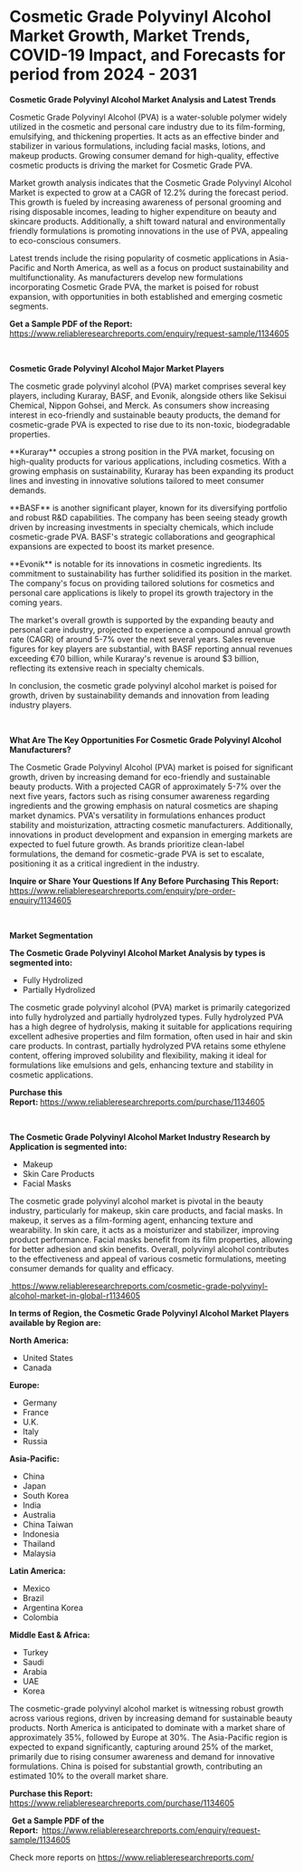 <p><h1>Cosmetic Grade Polyvinyl Alcohol Market Growth, Market Trends, COVID-19 Impact, and Forecasts for period from 2024 - 2031</h1></p><p><strong>Cosmetic Grade Polyvinyl Alcohol Market Analysis and Latest Trends</strong></p>
<p><p>Cosmetic Grade Polyvinyl Alcohol (PVA) is a water-soluble polymer widely utilized in the cosmetic and personal care industry due to its film-forming, emulsifying, and thickening properties. It acts as an effective binder and stabilizer in various formulations, including facial masks, lotions, and makeup products. Growing consumer demand for high-quality, effective cosmetic products is driving the market for Cosmetic Grade PVA.</p><p>Market growth analysis indicates that the Cosmetic Grade Polyvinyl Alcohol Market is expected to grow at a CAGR of 12.2% during the forecast period. This growth is fueled by increasing awareness of personal grooming and rising disposable incomes, leading to higher expenditure on beauty and skincare products. Additionally, a shift toward natural and environmentally friendly formulations is promoting innovations in the use of PVA, appealing to eco-conscious consumers.</p><p>Latest trends include the rising popularity of cosmetic applications in Asia-Pacific and North America, as well as a focus on product sustainability and multifunctionality. As manufacturers develop new formulations incorporating Cosmetic Grade PVA, the market is poised for robust expansion, with opportunities in both established and emerging cosmetic segments.</p></p>
<p><strong>Get a Sample PDF of the Report:&nbsp;</strong> <a href="https://www.reliableresearchreports.com/enquiry/request-sample/1134605?utm_campaign=1927&utm_medium=2&utm_source=Github&utm_content=ia&utm_term=27122024&utm_id=cosmetic-grade-polyvinyl-alcohol">https://www.reliableresearchreports.com/enquiry/request-sample/1134605</a></p>
<p>&nbsp;</p>
<p><strong>Cosmetic Grade Polyvinyl Alcohol Major Market Players</strong></p>
<p><p>The cosmetic grade polyvinyl alcohol (PVA) market comprises several key players, including Kuraray, BASF, and Evonik, alongside others like Sekisui Chemical, Nippon Gohsei, and Merck. As consumers show increasing interest in eco-friendly and sustainable beauty products, the demand for cosmetic-grade PVA is expected to rise due to its non-toxic, biodegradable properties.</p><p>**Kuraray** occupies a strong position in the PVA market, focusing on high-quality products for various applications, including cosmetics. With a growing emphasis on sustainability, Kuraray has been expanding its product lines and investing in innovative solutions tailored to meet consumer demands.</p><p>**BASF** is another significant player, known for its diversifying portfolio and robust R&D capabilities. The company has been seeing steady growth driven by increasing investments in specialty chemicals, which include cosmetic-grade PVA. BASF's strategic collaborations and geographical expansions are expected to boost its market presence.</p><p>**Evonik** is notable for its innovations in cosmetic ingredients. Its commitment to sustainability has further solidified its position in the market. The company's focus on providing tailored solutions for cosmetics and personal care applications is likely to propel its growth trajectory in the coming years.</p><p>The market's overall growth is supported by the expanding beauty and personal care industry, projected to experience a compound annual growth rate (CAGR) of around 5-7% over the next several years. Sales revenue figures for key players are substantial, with BASF reporting annual revenues exceeding €70 billion, while Kuraray's revenue is around $3 billion, reflecting its extensive reach in specialty chemicals.</p><p>In conclusion, the cosmetic grade polyvinyl alcohol market is poised for growth, driven by sustainability demands and innovation from leading industry players.</p></p>
<p>&nbsp;</p>
<p><strong>What Are The Key Opportunities For Cosmetic Grade Polyvinyl Alcohol Manufacturers?</strong></p>
<p><p>The Cosmetic Grade Polyvinyl Alcohol (PVA) market is poised for significant growth, driven by increasing demand for eco-friendly and sustainable beauty products. With a projected CAGR of approximately 5-7% over the next five years, factors such as rising consumer awareness regarding ingredients and the growing emphasis on natural cosmetics are shaping market dynamics. PVA's versatility in formulations enhances product stability and moisturization, attracting cosmetic manufacturers. Additionally, innovations in product development and expansion in emerging markets are expected to fuel future growth. As brands prioritize clean-label formulations, the demand for cosmetic-grade PVA is set to escalate, positioning it as a critical ingredient in the industry.</p></p>
<p><strong>Inquire or Share Your Questions If Any Before Purchasing This Report:</strong> <a href="https://www.reliableresearchreports.com/enquiry/pre-order-enquiry/1134605?utm_campaign=1927&utm_medium=2&utm_source=Github&utm_content=ia&utm_term=27122024&utm_id=cosmetic-grade-polyvinyl-alcohol">https://www.reliableresearchreports.com/enquiry/pre-order-enquiry/1134605</a></p>
<p>&nbsp;</p>
<p><strong>Market Segmentation</strong></p>
<p><strong>The Cosmetic Grade Polyvinyl Alcohol Market Analysis by types is segmented into:</strong></p>
<p><ul><li>Fully Hydrolized</li><li>Partially Hydrolized</li></ul></p>
<p><p>The cosmetic grade polyvinyl alcohol (PVA) market is primarily categorized into fully hydrolyzed and partially hydrolyzed types. Fully hydrolyzed PVA has a high degree of hydrolysis, making it suitable for applications requiring excellent adhesive properties and film formation, often used in hair and skin care products. In contrast, partially hydrolyzed PVA retains some ethylene content, offering improved solubility and flexibility, making it ideal for formulations like emulsions and gels, enhancing texture and stability in cosmetic applications.</p></p>
<p><strong>Purchase this Report:&nbsp;</strong><a href="https://www.reliableresearchreports.com/purchase/1134605?utm_campaign=1927&utm_medium=2&utm_source=Github&utm_content=ia&utm_term=27122024&utm_id=cosmetic-grade-polyvinyl-alcohol">https://www.reliableresearchreports.com/purchase/1134605</a></p>
<p>&nbsp;</p>
<p><strong>The Cosmetic Grade Polyvinyl Alcohol Market Industry Research by Application is segmented into:</strong></p>
<p><ul><li>Makeup</li><li>Skin Care Products</li><li>Facial Masks</li></ul></p>
<p><p>The cosmetic grade polyvinyl alcohol market is pivotal in the beauty industry, particularly for makeup, skin care products, and facial masks. In makeup, it serves as a film-forming agent, enhancing texture and wearability. In skin care, it acts as a moisturizer and stabilizer, improving product performance. Facial masks benefit from its film properties, allowing for better adhesion and skin benefits. Overall, polyvinyl alcohol contributes to the effectiveness and appeal of various cosmetic formulations, meeting consumer demands for quality and efficacy.</p></p>
<p><a href="https://www.reliableresearchreports.com/cosmetic-grade-polyvinyl-alcohol-market-in-global-r1134605?utm_campaign=1927&utm_medium=2&utm_source=Github&utm_content=ia&utm_term=27122024&utm_id=cosmetic-grade-polyvinyl-alcohol">&nbsp;https://www.reliableresearchreports.com/cosmetic-grade-polyvinyl-alcohol-market-in-global-r1134605</a></p>
<p><strong>In terms of Region, the Cosmetic Grade Polyvinyl Alcohol Market Players available by Region are:</strong></p>
<p>
    <p> <strong> North America: </strong>
        <ul>
            <li>United States</li>
            <li>Canada</li>
        </ul>
        </p> 
    <p> <strong> Europe: </strong>
        <ul>
            <li>Germany</li>
            <li>France</li>
            <li>U.K.</li>
            <li>Italy</li>
            <li>Russia</li>
        </ul>
        </p> 
    <p> <strong> Asia-Pacific: </strong>
        <ul>
            <li>China</li>
            <li>Japan</li>
            <li>South Korea</li>
            <li>India</li>
            <li>Australia</li>
            <li>China Taiwan</li>
            <li>Indonesia</li>
            <li>Thailand</li>
            <li>Malaysia</li>
        </ul>
        </p> 
    <p> <strong> Latin America: </strong>
        <ul>
            <li>Mexico</li>
            <li>Brazil</li>
            <li>Argentina Korea</li>
            <li>Colombia</li>
        </ul>
        </p> 
    <p> <strong> Middle East & Africa: </strong>
        <ul>
            <li>Turkey</li>
            <li>Saudi</li>
            <li>Arabia</li>
            <li>UAE</li>
            <li>Korea</li>
        </ul>
    </p>
    </p>
<p><p>The cosmetic-grade polyvinyl alcohol market is witnessing robust growth across various regions, driven by increasing demand for sustainable beauty products. North America is anticipated to dominate with a market share of approximately 35%, followed by Europe at 30%. The Asia-Pacific region is expected to expand significantly, capturing around 25% of the market, primarily due to rising consumer awareness and demand for innovative formulations. China is poised for substantial growth, contributing an estimated 10% to the overall market share.</p></p>
<p><strong>Purchase this Report: </strong><a href="https://www.reliableresearchreports.com/purchase/1134605?utm_campaign=1927&utm_medium=2&utm_source=Github&utm_content=ia&utm_term=27122024&utm_id=cosmetic-grade-polyvinyl-alcohol">https://www.reliableresearchreports.com/purchase/1134605</a></p>
<p>&nbsp;<strong>Get a Sample PDF of the Report:&nbsp;&nbsp;</strong><a href="https://www.reliableresearchreports.com/enquiry/request-sample/1134605?utm_campaign=1927&utm_medium=2&utm_source=Github&utm_content=ia&utm_term=27122024&utm_id=cosmetic-grade-polyvinyl-alcohol">https://www.reliableresearchreports.com/enquiry/request-sample/1134605</a></p>
<p><strong></strong></p>
<p>Check more reports on <a href="https://www.reliableresearchreports.com/?utm_campaign=1927&utm_medium=2&utm_source=Github&utm_content=ia&utm_term=27122024&utm_id=cosmetic-grade-polyvinyl-alcohol">https://www.reliableresearchreports.com/</a></p>
